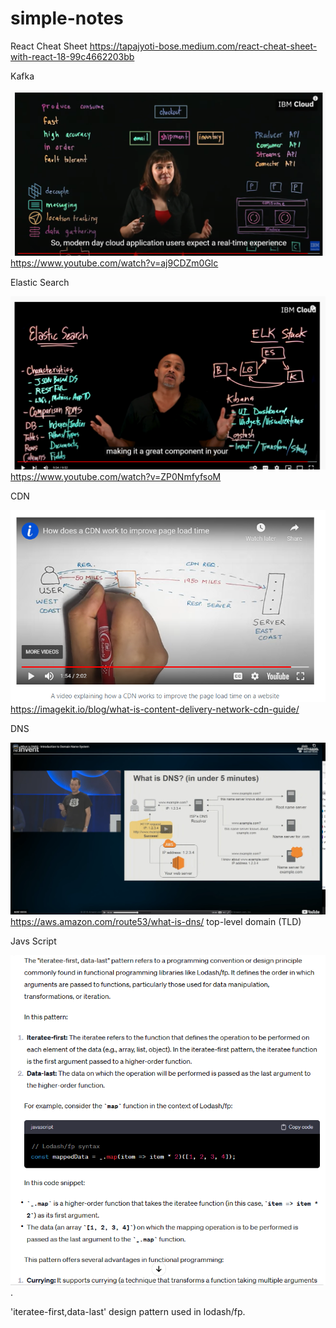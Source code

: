 # simple-notes


React Cheat Sheet
https://tapajyoti-bose.medium.com/react-cheat-sheet-with-react-18-99c4662203bb


Kafka

![This is an image](/assets/kafka.png)
https://www.youtube.com/watch?v=aj9CDZm0Glc


Elastic Search

![This is an image](/assets/elasticSearch.png)
https://www.youtube.com/watch?v=ZP0NmfyfsoM

CDN

![This is an image](/assets/CDN.png)
https://imagekit.io/blog/what-is-content-delivery-network-cdn-guide/


DNS

![This is an image](/assets/DNS.png)
https://aws.amazon.com/route53/what-is-dns/
top-level domain (TLD)

Javs Script

![This is an image](/assets/iterateeFirst.png).

'iteratee-first,data-last' design pattern used in lodash/fp.
